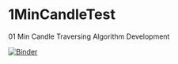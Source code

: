 # 1MinCandleTest
01 Min Candle Traversing Algorithm Development

[![Binder](https://mybinder.org/badge_logo.svg)](https://mybinder.org/v2/gh/TechfaneTechnologies/1MinCandleTest/master?urlpath=nteract/tree/ipynb)
